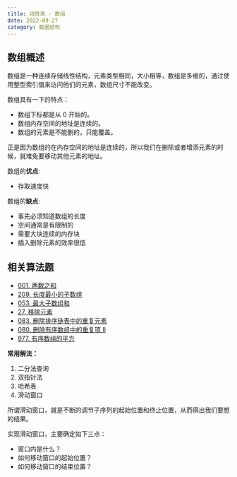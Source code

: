 ```yaml
---
title: 线性表 - 数组
date: 2022-09-27
category: 数据结构
---
```


## 数组概述

数组是一种连续存储线性结构，元素类型相同，大小相等，数组是多维的，通过使用整型索引值来访问他们的元素，数组尺寸不能改变。

数组具有一下的特点：

- 数组下标都是从 0 开始的。
- 数组内存空间的地址是连续的。
- 数组的元素是不能删的，只能覆盖。

正是因为数组的在内存空间的地址是连续的，所以我们在删除或者增添元素的时候，就难免要移动其他元素的地址。

数组的**优点**:

* 存取速度快

数组的**缺点**:

* 事先必须知道数组的长度
* 空间通常是有限制的
* 需要大块连续的内存块
* 插入删除元素的效率很低

## 相关算法题

- [001. 两数之和](https://leetcode.cn/problems/two-sum/)
- [209. 长度最小的子数组](https://leetcode.cn/problems/minimum-size-subarray-sum/)
- [053. 最大子数组和](https://leetcode.cn/problems/maximum-subarray/)
- [27. 移除元素](https://leetcode.cn/problems/remove-element/)
- [083. 删除排序链表中的重复元素](https://leetcode.cn/problems/remove-duplicates-from-sorted-list/)
- [080. 删除有序数组中的重复项 II](https://leetcode.cn/problems/remove-duplicates-from-sorted-array-ii/)
- [977. 有序数组的平方](https://leetcode.cn/problems/squares-of-a-sorted-array)

**常用解法：**

1. 二分法查询
2. 双指针法
3. 哈希表
4. 滑动窗口

所谓滑动窗口，就是不断的调节子序列的起始位置和终止位置，从而得出我们要想的结果。

实现滑动窗口，主要确定如下三点：

- 窗口内是什么？
- 如何移动窗口的起始位置？
- 如何移动窗口的结束位置？